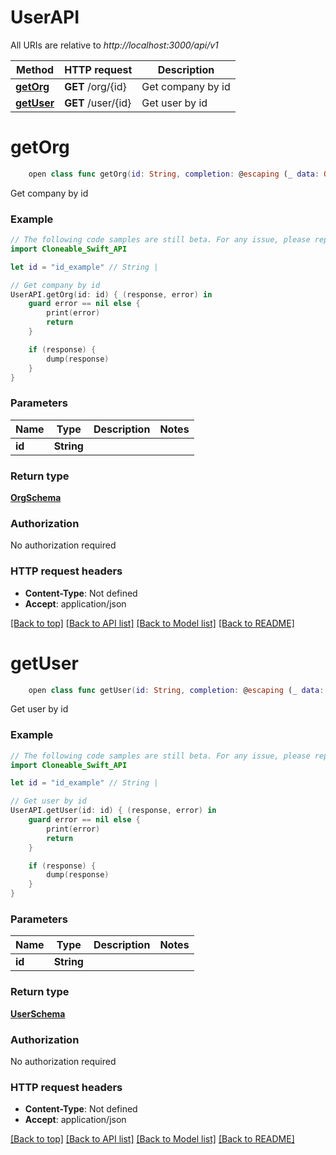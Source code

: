# UserAPI

All URIs are relative to *http://localhost:3000/api/v1*

Method | HTTP request | Description
------------- | ------------- | -------------
[**getOrg**](UserAPI.md#getorg) | **GET** /org/{id} | Get company by id
[**getUser**](UserAPI.md#getuser) | **GET** /user/{id} | Get user by id


# **getOrg**
```swift
    open class func getOrg(id: String, completion: @escaping (_ data: OrgSchema?, _ error: Error?) -> Void)
```

Get company by id

### Example
```swift
// The following code samples are still beta. For any issue, please report via http://github.com/OpenAPITools/openapi-generator/issues/new
import Cloneable_Swift_API

let id = "id_example" // String | 

// Get company by id
UserAPI.getOrg(id: id) { (response, error) in
    guard error == nil else {
        print(error)
        return
    }

    if (response) {
        dump(response)
    }
}
```

### Parameters

Name | Type | Description  | Notes
------------- | ------------- | ------------- | -------------
 **id** | **String** |  | 

### Return type

[**OrgSchema**](OrgSchema.md)

### Authorization

No authorization required

### HTTP request headers

 - **Content-Type**: Not defined
 - **Accept**: application/json

[[Back to top]](#) [[Back to API list]](../README.md#documentation-for-api-endpoints) [[Back to Model list]](../README.md#documentation-for-models) [[Back to README]](../README.md)

# **getUser**
```swift
    open class func getUser(id: String, completion: @escaping (_ data: UserSchema?, _ error: Error?) -> Void)
```

Get user by id

### Example
```swift
// The following code samples are still beta. For any issue, please report via http://github.com/OpenAPITools/openapi-generator/issues/new
import Cloneable_Swift_API

let id = "id_example" // String | 

// Get user by id
UserAPI.getUser(id: id) { (response, error) in
    guard error == nil else {
        print(error)
        return
    }

    if (response) {
        dump(response)
    }
}
```

### Parameters

Name | Type | Description  | Notes
------------- | ------------- | ------------- | -------------
 **id** | **String** |  | 

### Return type

[**UserSchema**](UserSchema.md)

### Authorization

No authorization required

### HTTP request headers

 - **Content-Type**: Not defined
 - **Accept**: application/json

[[Back to top]](#) [[Back to API list]](../README.md#documentation-for-api-endpoints) [[Back to Model list]](../README.md#documentation-for-models) [[Back to README]](../README.md)

